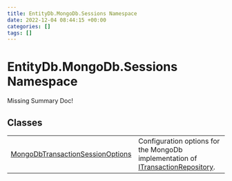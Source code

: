 ```yaml
---
title: EntityDb.MongoDb.Sessions Namespace
date: 2022-12-04 08:44:15 +00:00
categories: []
tags: []
---
```


# EntityDb.MongoDb.Sessions Namespace
Missing Summary Doc!
## Classes
<table><tr><td><a href='dotnet-entitydb-mongodb-sessions-mongodbtransactionsessionoptions'>MongoDbTransactionSessionOptions</a></td><td>
Configuration options for the MongoDb implementation of <a href='dotnet-entitydb-abstractions-transactions-itransactionrepository'>ITransactionRepository</a>.
</td></tr></table>
